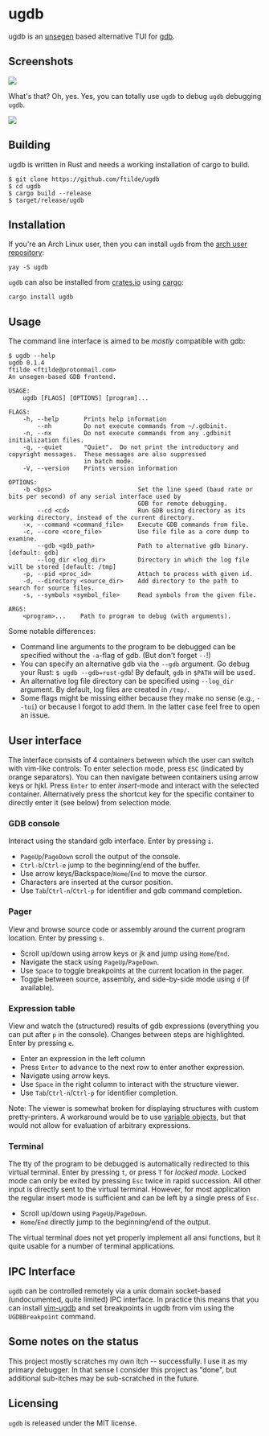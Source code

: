 # ugdb

ugdb is an [unsegen](https://github.com/ftilde/unsegen) based alternative TUI for [gdb](https://www.gnu.org/software/gdb/).

## Screenshots
![](screenshot.png)

What's that? Oh, yes. Yes, you can totally use `ugdb` to debug `ugdb` debugging `ugdb`.

![](ugdbception.png)

## Building

ugdb is written in Rust and needs a working installation of cargo to build.

```
$ git clone https://github.com/ftilde/ugdb
$ cd ugdb
$ cargo build --release
$ target/release/ugdb
```

## Installation

If you're an Arch Linux user, then you can install `ugdb` from the [arch user repository](https://aur.archlinux.org/packages/ugdb/):
```
yay -S ugdb
```

`ugdb` can also be installed from [crates.io](https://crates.io/crates/ugdb) using [cargo](https://github.com/rust-lang/cargo/):
```
cargo install ugdb
```

## Usage

The command line interface is aimed to be *mostly* compatible with gdb:
```
$ ugdb --help
ugdb 0.1.4
ftilde <ftilde@protonmail.com>
An unsegen-based GDB frontend.

USAGE:
    ugdb [FLAGS] [OPTIONS] [program]...

FLAGS:
    -h, --help       Prints help information
        --nh         Do not execute commands from ~/.gdbinit.
    -n, --nx         Do not execute commands from any .gdbinit initialization files.
    -q, --quiet      "Quiet".  Do not print the introductory and copyright messages.  These messages are also suppressed
                     in batch mode.
    -V, --version    Prints version information

OPTIONS:
    -b <bps>                        Set the line speed (baud rate or bits per second) of any serial interface used by
                                    GDB for remote debugging.
        --cd <cd>                   Run GDB using directory as its working directory, instead of the current directory.
    -x, --command <command_file>    Execute GDB commands from file.
    -c, --core <core_file>          Use file file as a core dump to examine.
        --gdb <gdb_path>            Path to alternative gdb binary. [default: gdb]
        --log_dir <log_dir>         Directory in which the log file will be stored [default: /tmp]
    -p, --pid <proc_id>             Attach to process with given id.
    -d, --directory <source_dir>    Add directory to the path to search for source files.
    -s, --symbols <symbol_file>     Read symbols from the given file.

ARGS:
    <program>...    Path to program to debug (with arguments).
```

Some notable differences:

* Command line arguments to the program to be debugged can be specified without the `-a`-flag of gdb. (But don't forget `--`!)
* You can specify an alternative gdb via the `--gdb` argument. Go debug your Rust: `$ ugdb --gdb=rust-gdb`! By default, `gdb` in `$PATH` will be used.
* An alternative log file directory can be specified using `--log_dir` argument. By default, log files are created in `/tmp/`.
* Some flags might be missing either because they make no sense (e.g., `--tui`) or because I forgot to add them. In the latter case feel free to open an issue.


## User interface
The interface consists of 4 containers between which the user can switch with vim-like controls:
To enter selection mode, press `ESC` (indicated by orange separators).
You can then navigate between containers using arrow keys or hjkl.
Press `Enter` to enter *insert*-mode and interact with the selected container.
Alternatively press the shortcut key for the specific container to directly enter it (see below) from selection mode.

### GDB console

Interact using the standard gdb interface. Enter by pressing `i`.

* `PageUp`/`PageDown` scroll the output of the console.
* `Ctrl-b`/`Ctrl-e` jump to the beginning/end of the buffer.
* Use arrow keys/Backspace/`Home`/`End` to move the cursor.
* Characters are inserted at the cursor position.
* Use `Tab`/`Ctrl-n`/`Ctrl-p` for identifier and gdb command completion.

### Pager

View and browse source code or assembly around the current program location. Enter by pressing `s`.

* Scroll up/down using arrow keys or jk and jump using `Home`/`End`.
* Navigate the stack using `PageUp`/`PageDown`.
* Use `Space` to toggle breakpoints at the current location in the pager.
* Toggle between source, assembly, and side-by-side mode using `d` (if available).

### Expression table

View and watch the (structured) results of gdb expressions (everything you can put after `p` in the console).
Changes between steps are highlighted.
Enter by pressing `e`.

* Enter an expression in the left column
* Press `Enter` to advance to the next row to enter another expression.
* Navigate using arrow keys.
* Use `Space` in the right column to interact with the structure viewer.
* Use `Tab`/`Ctrl-n`/`Ctrl-p` for identifier completion.

Note: The viewer is somewhat broken for displaying structures with custom pretty-printers.
A workaround would be to use [variable objects](https://sourceware.org/gdb/onlinedocs/gdb/GDB_002fMI-Variable-Objects.html), but that would not allow for evaluation of arbitrary expressions.

### Terminal

The tty of the program to be debugged is automatically redirected to this virtual terminal.
Enter by pressing `t`, or press `T` for *locked mode*.
Locked mode can only be exited by pressing `Esc` twice in rapid succession.
All other input is directly sent to the virtual terminal.
However, for most application the regular insert mode is sufficient and can be left by a single press of `Esc`.

* Scroll up/down using `PageUp`/`PageDown`.
* `Home`/`End` directly jump to the beginning/end of the output.

The virtual terminal does not yet properly implement all ansi functions, but it quite usable for a number of terminal applications.

## IPC Interface

`ugdb` can be controlled remotely via a unix domain socket-based (undocumented, quite limited) IPC interface.
In practice this means that you can install [vim-ugdb](https://github.com/ftilde/vim-ugdb) and set breakpoints in ugdb from vim using the `UGDBBreakpoint` command.

## Some notes on the status

This project mostly scratches my own itch -- successfully. I use it as my primary debugger. In that sense I consider this project as "done", but additional sub-itches may be sub-scratched in the future.

## Licensing

`ugdb` is released under the MIT license.
